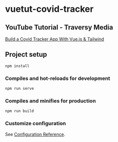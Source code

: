 # vuetut-covid-tracker
## YouTube Tutorial - Traversy Media
[Build a Covid Tracker App With Vue.js & Tailwind](https://www.youtube.com/watch?v=m-MAIpnH9ag)

## Project setup
```
npm install
```

### Compiles and hot-reloads for development
```
npm run serve
```

### Compiles and minifies for production
```
npm run build
```

### Customize configuration
See [Configuration Reference](https://cli.vuejs.org/config/).
